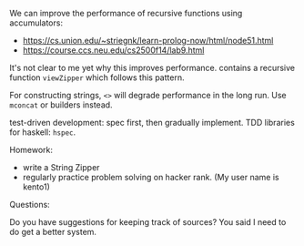 We can improve the performance of recursive functions using accumulators:

- https://cs.union.edu/~striegnk/learn-prolog-now/html/node51.html
- https://course.ccs.neu.edu/cs2500f14/lab9.html

It's not clear to me yet why this improves performance.
[](./Reverse.hs) contains a recursive function `viewZipper` which follows this
pattern.

For constructing strings, `<>` will degrade performance in the long run. Use
`mconcat` or builders instead.

test-driven development: spec first, then gradually implement.
TDD libraries for haskell: `hspec`.

Homework:

- write a String Zipper
- regularly practice problem solving on hacker rank. (My user name is kento1)

Questions:

Do you have suggestions for keeping track of sources? You said I need to do
get a better system.
